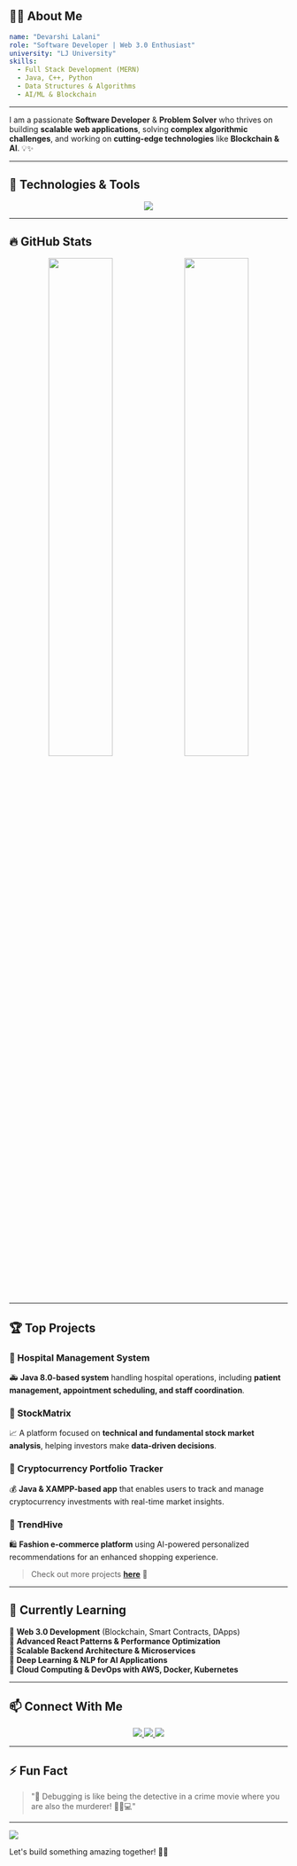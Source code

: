 ## 👨‍💻 About Me

```yaml
name: "Devarshi Lalani"
role: "Software Developer | Web 3.0 Enthusiast"
university: "LJ University"
skills:
  - Full Stack Development (MERN)
  - Java, C++, Python
  - Data Structures & Algorithms
  - AI/ML & Blockchain
```

---

I am a passionate **Software Developer** & **Problem Solver** who thrives on building **scalable web applications**, solving **complex algorithmic challenges**, and working on **cutting-edge technologies** like **Blockchain & AI**. 💡✨

---

## 🚀 Technologies & Tools

<p align="center">
  <img src="https://skillicons.dev/icons?i=java,cpp,python,js,html,css,nodejs,react,mongodb,express,git,github,django,linux,docker,solidity" />
</p>

---

## 🔥 GitHub Stats

<p align="center">
  <img width="48%" src="https://github-readme-stats.vercel.app/api?username=codeMaestro78&show_icons=true&theme=radical" />
  <img width="48%" src="https://github-readme-streak-stats.herokuapp.com/?user=codeMaestro78&theme=radical" />
</p>

---

## 🏆 Top Projects

### 🔹 Hospital Management System
🚑 **Java 8.0-based system** handling hospital operations, including **patient management, appointment scheduling, and staff coordination**.

### 🔹 StockMatrix
📈 A platform focused on **technical and fundamental stock market analysis**, helping investors make **data-driven decisions**.

### 🔹 Cryptocurrency Portfolio Tracker
💰 **Java & XAMPP-based app** that enables users to track and manage cryptocurrency investments with real-time market insights.

### 🔹 TrendHive
🛍 **Fashion e-commerce platform** using AI-powered personalized recommendations for an enhanced shopping experience.

> Check out more projects **[here](https://github.com/codeMaestro78?tab=repositories)** 🚀

---

## 🌱 Currently Learning

📌 **Web 3.0 Development** (Blockchain, Smart Contracts, DApps)  
📌 **Advanced React Patterns & Performance Optimization**  
📌 **Scalable Backend Architecture & Microservices**  
📌 **Deep Learning & NLP for AI Applications**  
📌 **Cloud Computing & DevOps with AWS, Docker, Kubernetes**

---

## 📫 Connect With Me

<p align="center">
  <a href="https://linkedin.com/in/devarshilalani05">
    <img src="https://img.shields.io/badge/LinkedIn-blue?style=for-the-badge&logo=linkedin" />
  </a>
  <a href="https://github.com/codeMaestro78">
    <img src="https://img.shields.io/badge/GitHub-black?style=for-the-badge&logo=github" />
  </a>
  <a href="mailto:thelogical369@gmail.com">
    <img src="https://img.shields.io/badge/Email-red?style=for-the-badge&logo=gmail" />
  </a>
</p>

---

## ⚡ Fun Fact

> "🚀 Debugging is like being the detective in a crime movie where you are also the murderer! 🕵️‍♂️💻"

---

![](https://komarev.com/ghpvc/?username=codeMaestro78&color=blue&style=flat-square)

Let's build something amazing together! 🚀✨

